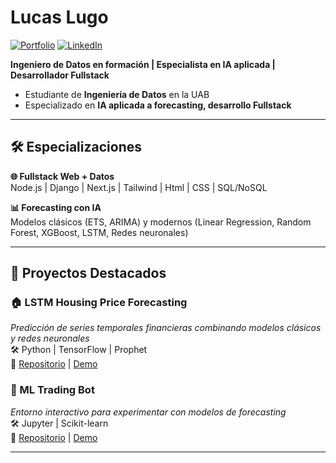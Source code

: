 # Lucas Lugo 
[![Portfolio](https://img.shields.io/badge/%20Portfolio-lxve.blog-blue?style=for-the-badge)](https://lxve.blog)
[![LinkedIn](https://img.shields.io/badge/LinkedIn-Profile-blue?logo=linkedin&style=for-the-badge)](https://www.linkedin.com/in/lucas-ariel-lugo-vera-21541b240)

**Ingeniero de Datos en formación | Especialista en IA aplicada | Desarrollador Fullstack**

-  Estudiante de **Ingeniería de Datos**  en la UAB
-  Especializado en **IA aplicada a forecasting, desarrollo Fullstack**
  
---

## 🛠️ Especializaciones

**🌐 Fullstack Web + Datos**  
Node.js | Django | Next.js | Tailwind | Html | CSS | SQL/NoSQL

**📊 Forecasting con IA**  
Modelos clásicos (ETS, ARIMA) y modernos (Linear Regression, Random Forest, XGBoost, LSTM, Redes neuronales)

---

## 🚀 Proyectos Destacados

### 🏠 LSTM Housing Price Forecasting
_Predicción de series temporales financieras combinando modelos clásicos y redes neuronales_  
🛠️ Python | TensorFlow | Prophet   
📌 [Repositorio](#) | [Demo](#)

### 🤖 ML Trading Bot 
_Entorno interactivo para experimentar con modelos de forecasting_  
🛠️ Jupyter | Scikit-learn   
📌 [Repositorio](#)  | [Demo](#)

---
